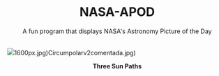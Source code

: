 <div align="center">
  <h1>
    NASA-APOD
  </h1>
</div>
  
<div align="center">
  A fun program that displays NASA's Astronomy Picture of the Day
</div>

<br>

![](https://apod.nasa.gov/apod/image/2306/SunPath_Pace_960_annotated.jpg)1600px.jpg)Circumpolarv2comentada.jpg)

<p align = "center">
  <b>Three Sun Paths</b>
</p>
